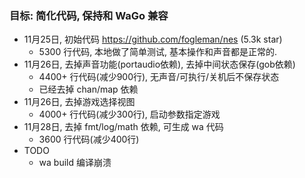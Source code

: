 ### 目标: 简化代码, 保持和 WaGo 兼容

- 11月25日, 初始代码 https://github.com/fogleman/nes (5.3k star)
  - 5300 行代码, 本地做了简单测试, 基本操作和声音都是正常的.
- 11月26日, 去掉声音功能(portaudio依赖), 去掉中间状态保存(gob依赖)
  - 4400+ 行代码(减少900行), 无声音/可执行/关机后不保存状态
  - 已经去掉 chan/map 依赖
- 11月26日, 去掉游戏选择视图
  - 4000+ 行代码(减少300行), 启动参数指定游戏
- 11月28日, 去掉 fmt/log/math 依赖, 可生成 wa 代码
  - 3600 行代码(减少400行)
- TODO
  - wa build 编译崩溃
